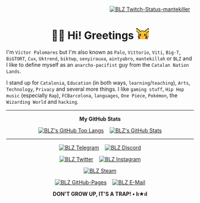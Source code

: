 <p align="right"><a href="https://twitch.tv/mantekiller" target="_blank"><img alt="BLZ Twitch-Status-mantekiller" src="https://img.shields.io/twitch/status/mantekiller?label=mantekiller&labelColor=0d1117&logo=Twitch&logoColor=9146ff&color=6340a5&style=for-the-badge" style="padding-right:10px;" /></a></p>
<h1 align="center"><b>👋🏼 Hi! Greetings </b><img src="./img/pikachu_wave.gif" width="33"/></h1>

I'm `Víctor Palomares` but I'm also known as `Palo`, `Vittorio`, `Viti`, `Big-T`, `BiGTORT`, `Cux`, `Uktrend`, `biktwp`, `senyirauxa`, `aintyabro`, `mantekillah` or `BLZ` and I like to define myself as an `anarcho-pacifist` guy from the `Catalan Nation Lands`.
  
I stand up for `Catalonia`, `Education` (in both ways, `learning`/`teaching`), `Arts`, `Technology`, `Privacy` and several more things. I like `gaming stuff`, `Hip Hop music` (especially `Rap`), `FCBarcelona`, `languages`, `One Piece`, `Pokémon`, the `Wizarding World` and `hacking`.

---
<div align="center">

**My GitHub Stats**

[![BLZ's GitHub Top Langs](https://github-readme-stats.vercel.app/api/top-langs/?username=mantekillah&hide_border=false&langs_count=10&layout=compact&title_color=00ff00&text_color=5edf2b&bg_color=0d1117&border_color=30363d&custom_title=MOST+USED+LANGUAGES&disable_animations=boolean)](https://github.com/mantekillah)
&nbsp;&nbsp;
[![BLZ's GitHub Stats](https://github-readme-stats.vercel.app/api?username=mantekillah&hide_border=false&show_icons=true&icon_color=ffffff&bg_color=0d1117&text_color=5edf2b&border_color=30363d&cache_seconds=1800&title_color=00ff00&hide_title=true&disable_animations=boolean)](https://github.com/mantekillah)

---

[![BLZ Telegram](https://img.shields.io/static/v1?label=&message=palo_senyirauxa&labelColor=ffffff&logo=Telegram&logoColor=26a5e4&color=0d1117&style=for-the-badge)](https://t.me/palo_senyirauxa)
&nbsp;&nbsp;
[![BLZ Discord](https://img.shields.io/static/v1?label=&message=mantekillah%239946&labelColor=5865f2&logo=Discord&logoColor=ffffff&color=0d1117&style=for-the-badge)](https://github.com/mantekillah)

[![BLZ Twitter](https://img.shields.io/static/v1?label=&message=aintyabro&labelColor=1a8cd8&logo=Twitter&logoColor=d6d9db&color=0d1117&style=for-the-badge)](https://twitter.com/intent/follow?original_referer=https%3A%2F%2Fgithub.com%2Fmantekillah&screen_name=aintyabro)
&nbsp;&nbsp;
[![BLZ Instagram](https://img.shields.io/static/v1?label=&message=blz.reborn&logo=Instagram&labelColor=d5318c&logoColor=ffffff&color=0d1117&style=for-the-badge)](http://instagram.com/blz.reborn)

[![BLZ Steam](https://img.shields.io/static/v1?label=&message=mantekillah&labelColor=1a2049&logo=Steam&logoColor=ffffff&color=0d1117&style=for-the-badge)](https://steamcommunity.com/id/mantekillah)

[![BLZ GitHub-Pages](https://img.shields.io/static/v1?label=My+Lab&labelColor=161b22&message=mantekillah.github.io/palo&logo=Jekyll&logoColor=cc0000&color=0d1117&style=for-the-badge)](https://mantekillah.github.io/palo)
&nbsp;&nbsp;
[![BLZ E-Mail](https://img.shields.io/static/v1?label=Mail&labelColor=161b22&message=victor.palomares%5B%40%5Dpm.me&logo=ProtonMail&logoColor=8b89cc&color=0d1117&style=for-the-badge)](https://github.com/mantekillah)

**DON'T GROW UP, IT'S A TRAP! • lı★ıl**

</div>
